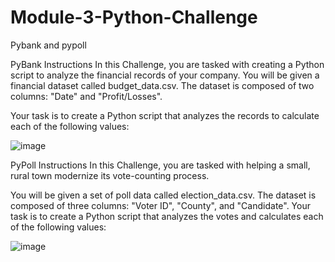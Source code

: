 # Module-3-Python-Challenge
Pybank and pypoll


PyBank Instructions
In this Challenge, you are tasked with creating a Python script to analyze the financial records of your company. You will be given a financial dataset called budget_data.csv. The dataset is composed of two columns: "Date" and "Profit/Losses".

Your task is to create a Python script that analyzes the records to calculate each of the following values:

![image](https://github.com/AnnLy2023/Module-3-Python-Challenge/assets/129100456/b92b51fb-18fd-4149-9906-9dafa80a8561)


PyPoll Instructions
In this Challenge, you are tasked with helping a small, rural town modernize its vote-counting process.

You will be given a set of poll data called election_data.csv. The dataset is composed of three columns: "Voter ID", "County", and "Candidate". Your task is to create a Python script that analyzes the votes and calculates each of the following values:

![image](https://github.com/AnnLy2023/Module-3-Python-Challenge/assets/129100456/7575e56d-2567-4344-b397-ebd151883717)
